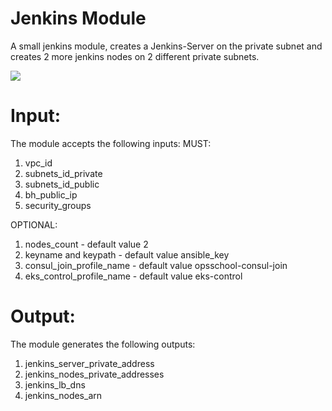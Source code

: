# Jenkins Module

A small jenkins module, creates a Jenkins-Server on the private subnet and creates 2 more jenkins nodes on 2 different private subnets.

![](https://cdn.dribbble.com/users/1096850/screenshots/3488730/jenkins.gif)

# Input:
The module accepts the following inputs:
MUST:
1) vpc_id
2) subnets_id_private
3) subnets_id_public
4) bh_public_ip
5) security_groups

OPTIONAL:
1) nodes_count - default value 2
2) keyname and keypath - default value ansible_key
3) consul_join_profile_name - default value opsschool-consul-join
4) eks_control_profile_name - default value eks-control

# Output:
The module generates the following outputs:
1) jenkins_server_private_address
2) jenkins_nodes_private_addresses
3) jenkins_lb_dns
4) jenkins_nodes_arn

